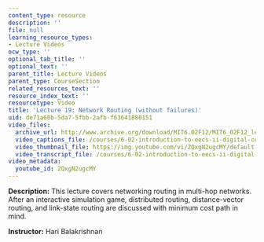 ```yaml
---
content_type: resource
description: ''
file: null
learning_resource_types:
- Lecture Videos
ocw_type: ''
optional_tab_title: ''
optional_text: ''
parent_title: Lecture Videos
parent_type: CourseSection
related_resources_text: ''
resource_index_text: ''
resourcetype: Video
title: 'Lecture 19: Network Routing (without failures)'
uid: de71a60b-5da7-5fbb-2afb-f63641880151
video_files:
  archive_url: http://www.archive.org/download/MIT6.02F12/MIT6_02F12_lec19_300k.mp4
  video_captions_file: /courses/6-02-introduction-to-eecs-ii-digital-communication-systems-fall-2012/f1566b780cb15e6987919e993849d923_2QxgN2ugcMY.vtt
  video_thumbnail_file: https://img.youtube.com/vi/2QxgN2ugcMY/default.jpg
  video_transcript_file: /courses/6-02-introduction-to-eecs-ii-digital-communication-systems-fall-2012/7055c83af7518a6abd32d69ab6f1fa18_2QxgN2ugcMY.pdf
video_metadata:
  youtube_id: 2QxgN2ugcMY
---
```


**Description:** This lecture covers networking routing in multi-hop networks. After an interactive simulation game, distributed routing, distance-vector routing, and link-state routing are discussed with minimum cost path in mind.

**Instructor:** Hari Balakrishnan